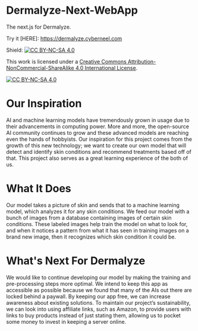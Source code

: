 # Dermalyze-Next-WebApp
The next.js for Dermalyze.

Try it [HERE]: https://dermalyze.cyberneel.com

Shield: [![CC BY-NC-SA 4.0][cc-by-nc-sa-shield]][cc-by-nc-sa]

This work is licensed under a
[Creative Commons Attribution-NonCommercial-ShareAlike 4.0 International License][cc-by-nc-sa].

[![CC BY-NC-SA 4.0][cc-by-nc-sa-image]][cc-by-nc-sa]

[cc-by-nc-sa]: http://creativecommons.org/licenses/by-nc-sa/4.0/
[cc-by-nc-sa-image]: https://licensebuttons.net/l/by-nc-sa/4.0/88x31.png
[cc-by-nc-sa-shield]: https://img.shields.io/badge/License-CC%20BY--NC--SA%204.0-lightgrey.svg

# Our Inspiration
AI and machine learning models have tremendously grown in usage due to their advancements in computing power. More and more, the open-source AI community continues to grow and these advanced models are reaching even the hands of hobbyists. Our inspiration for this project comes from the growth of this new technology; we want to create our own model that will detect and identify skin conditions and recommend treatments based off of that. This project also serves as a great learning experience of the both of us.

# What It Does
Our model takes a picture of skin and sends that to a machine learning model, which analyzes it for any skin conditions. We feed our model with a bunch of images from a database containing images of certain skin conditions. These labeled images help train the model on what to look for, and when it notices a pattern from what it has seen in training images on a brand new image, then it recognizes which skin condition it could be.

# What's Next For Dermalyze
We would like to continue developing our model by making the training and pre-processing steps more optimal. We intend to keep this app as accessible as possible because we found that many of the AIs out there are locked behind a paywall. By keeping our app free, we can increase awareness about existing solutions. To maintain our project’s sustainability, we can look into using affiliate links, such as Amazon, to provide users with links to buy products instead of just stating them, allowing us to pocket some money to invest in keeping a server online.
